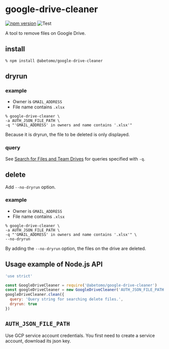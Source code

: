# google-drive-cleaner

[![npm version](https://badge.fury.io/js/%40abetomo%2Fgoogle-drive-cleaner.svg)](https://badge.fury.io/js/%40abetomo%2Fgoogle-drive-cleaner)
![Test](https://github.com/abetomo/google-drive-cleaner/workflows/Test/badge.svg)

A tool to remove files on Google Drive.

## install

```
% npm install @abetomo/google-drive-cleaner
```

## dryrun
### example

* Owner is `GMAIL_ADDRESS`
* File name contains `.xlsx`

```
% google-drive-cleaner \
-a AUTH_JSON_FILE_PATH \
-q "'GMAIL_ADDRESS' in owners and name contains '.xlsx'"
```

Because it is dryrun, the file to be deleted is only displayed.

### query

See [Search for Files and Team Drives](https://developers.google.com/drive/v3/web/search-parameters) for queries specified with `-q`.

## delete

Add `--no-dryrun` option.

### example

* Owner is `GMAIL_ADDRESS`
* File name contains `.xlsx`

```
% google-drive-cleaner \
-a AUTH_JSON_FILE_PATH \
-q "'GMAIL_ADDRESS' in owners and name contains '.xlsx'" \
--no-dryrun
```

By adding the `--no-dryrun` option, the files on the drive are deleted.

## Usage example of Node.js API

```javascript
'use strict'

const GoogleDriveCleaner = require('@abetomo/google-drive-cleaner')
const googleDriveCleaner = new GoogleDriveCleaner('AUTH_JSON_FILE_PATH')
googleDriveCleaner.clean({
  query: 'Query string for searching delete files.',
  dryrun: true
})
```

## `AUTH_JSON_FILE_PATH`

Use GCP service account credentials. You first need to create a service account, download its json key.
